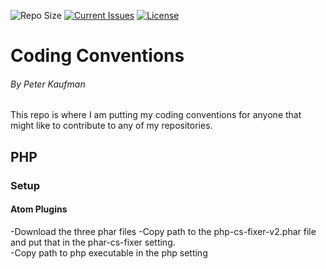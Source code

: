 ![Repo Size](https://reposs.herokuapp.com/?path=pjkaufman/Coding_conventions)
[![Current Issues](https://img.shields.io/github/issues/pjkaufman/Coding_conventions.svg)](https://github.com/pjkaufman/Coding_conventions/issues)
[![License](https://img.shields.io/github/license/pjkaufman/Coding_conventions.svg)](https://github.com/pjkaufman/Coding_conventions/blob/master/LICENSE)

# Coding Conventions
###### By Peter Kaufman
This repo is where I am putting my coding conventions for anyone that might like to contribute to any of my repositories. 
## PHP
### Setup
#### Atom Plugins
-Download the three phar files
-Copy path to the php-cs-fixer-v2.phar file and put that in the phar-cs-fixer setting.  
-Copy path to php executable in the php setting  
